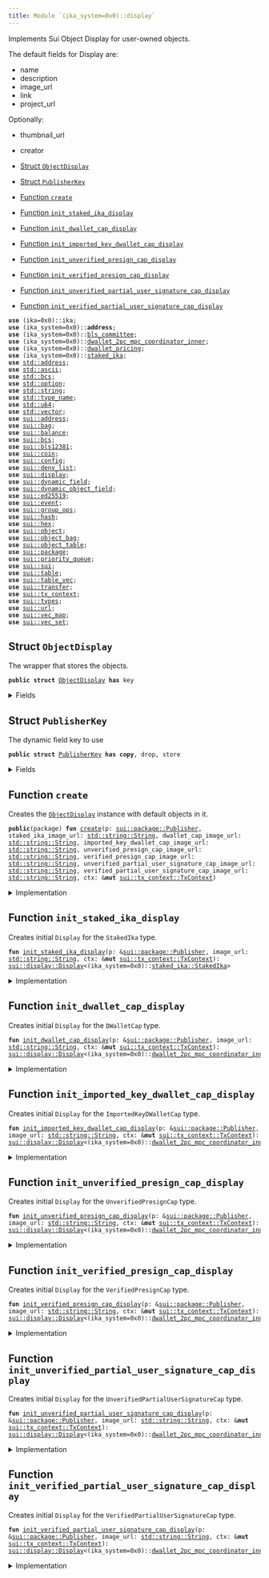 ```yaml
---
title: Module `(ika_system=0x0)::display`
---
```


Implements Sui Object Display for user-owned objects.

The default fields for Display are:
- name
- description
- image_url
- link
- project_url

Optionally:
- thumbnail_url
- creator


-  [Struct `ObjectDisplay`](#(ika_system=0x0)_display_ObjectDisplay)
-  [Struct `PublisherKey`](#(ika_system=0x0)_display_PublisherKey)
-  [Function `create`](#(ika_system=0x0)_display_create)
-  [Function `init_staked_ika_display`](#(ika_system=0x0)_display_init_staked_ika_display)
-  [Function `init_dwallet_cap_display`](#(ika_system=0x0)_display_init_dwallet_cap_display)
-  [Function `init_imported_key_dwallet_cap_display`](#(ika_system=0x0)_display_init_imported_key_dwallet_cap_display)
-  [Function `init_unverified_presign_cap_display`](#(ika_system=0x0)_display_init_unverified_presign_cap_display)
-  [Function `init_verified_presign_cap_display`](#(ika_system=0x0)_display_init_verified_presign_cap_display)
-  [Function `init_unverified_partial_user_signature_cap_display`](#(ika_system=0x0)_display_init_unverified_partial_user_signature_cap_display)
-  [Function `init_verified_partial_user_signature_cap_display`](#(ika_system=0x0)_display_init_verified_partial_user_signature_cap_display)


<pre><code><b>use</b> (ika=0x0)::ika;
<b>use</b> (ika_system=0x0)::<b>address</b>;
<b>use</b> (ika_system=0x0)::<a href="../ika_system/bls_committee.md#(ika_system=0x0)_bls_committee">bls_committee</a>;
<b>use</b> (ika_system=0x0)::<a href="../ika_system/dwallet_2pc_mpc_coordinator_inner.md#(ika_system=0x0)_dwallet_2pc_mpc_coordinator_inner">dwallet_2pc_mpc_coordinator_inner</a>;
<b>use</b> (ika_system=0x0)::<a href="../ika_system/dwallet_pricing.md#(ika_system=0x0)_dwallet_pricing">dwallet_pricing</a>;
<b>use</b> (ika_system=0x0)::<a href="../ika_system/staked_ika.md#(ika_system=0x0)_staked_ika">staked_ika</a>;
<b>use</b> <a href="../std/address.md#std_address">std::address</a>;
<b>use</b> <a href="../std/ascii.md#std_ascii">std::ascii</a>;
<b>use</b> <a href="../std/bcs.md#std_bcs">std::bcs</a>;
<b>use</b> <a href="../std/option.md#std_option">std::option</a>;
<b>use</b> <a href="../std/string.md#std_string">std::string</a>;
<b>use</b> <a href="../std/type_name.md#std_type_name">std::type_name</a>;
<b>use</b> <a href="../std/u64.md#std_u64">std::u64</a>;
<b>use</b> <a href="../std/vector.md#std_vector">std::vector</a>;
<b>use</b> <a href="../sui/address.md#sui_address">sui::address</a>;
<b>use</b> <a href="../sui/bag.md#sui_bag">sui::bag</a>;
<b>use</b> <a href="../sui/balance.md#sui_balance">sui::balance</a>;
<b>use</b> <a href="../sui/bcs.md#sui_bcs">sui::bcs</a>;
<b>use</b> <a href="../sui/bls12381.md#sui_bls12381">sui::bls12381</a>;
<b>use</b> <a href="../sui/coin.md#sui_coin">sui::coin</a>;
<b>use</b> <a href="../sui/config.md#sui_config">sui::config</a>;
<b>use</b> <a href="../sui/deny_list.md#sui_deny_list">sui::deny_list</a>;
<b>use</b> <a href="../sui/display.md#sui_display">sui::display</a>;
<b>use</b> <a href="../sui/dynamic_field.md#sui_dynamic_field">sui::dynamic_field</a>;
<b>use</b> <a href="../sui/dynamic_object_field.md#sui_dynamic_object_field">sui::dynamic_object_field</a>;
<b>use</b> <a href="../sui/ed25519.md#sui_ed25519">sui::ed25519</a>;
<b>use</b> <a href="../sui/event.md#sui_event">sui::event</a>;
<b>use</b> <a href="../sui/group_ops.md#sui_group_ops">sui::group_ops</a>;
<b>use</b> <a href="../sui/hash.md#sui_hash">sui::hash</a>;
<b>use</b> <a href="../sui/hex.md#sui_hex">sui::hex</a>;
<b>use</b> <a href="../sui/object.md#sui_object">sui::object</a>;
<b>use</b> <a href="../sui/object_bag.md#sui_object_bag">sui::object_bag</a>;
<b>use</b> <a href="../sui/object_table.md#sui_object_table">sui::object_table</a>;
<b>use</b> <a href="../sui/package.md#sui_package">sui::package</a>;
<b>use</b> <a href="../sui/priority_queue.md#sui_priority_queue">sui::priority_queue</a>;
<b>use</b> <a href="../sui/sui.md#sui_sui">sui::sui</a>;
<b>use</b> <a href="../sui/table.md#sui_table">sui::table</a>;
<b>use</b> <a href="../sui/table_vec.md#sui_table_vec">sui::table_vec</a>;
<b>use</b> <a href="../sui/transfer.md#sui_transfer">sui::transfer</a>;
<b>use</b> <a href="../sui/tx_context.md#sui_tx_context">sui::tx_context</a>;
<b>use</b> <a href="../sui/types.md#sui_types">sui::types</a>;
<b>use</b> <a href="../sui/url.md#sui_url">sui::url</a>;
<b>use</b> <a href="../sui/vec_map.md#sui_vec_map">sui::vec_map</a>;
<b>use</b> <a href="../sui/vec_set.md#sui_vec_set">sui::vec_set</a>;
</code></pre>



<a name="(ika_system=0x0)_display_ObjectDisplay"></a>

## Struct `ObjectDisplay`

The wrapper that stores the objects.


<pre><code><b>public</b> <b>struct</b> <a href="../ika_system/display.md#(ika_system=0x0)_display_ObjectDisplay">ObjectDisplay</a> <b>has</b> key
</code></pre>



<details>
<summary>Fields</summary>


<dl>
<dt>
<code>id: <a href="../sui/object.md#sui_object_UID">sui::object::UID</a></code>
</dt>
<dd>
</dd>
<dt>
<code>inner: <a href="../sui/object_bag.md#sui_object_bag_ObjectBag">sui::object_bag::ObjectBag</a></code>
</dt>
<dd>
</dd>
</dl>


</details>

<a name="(ika_system=0x0)_display_PublisherKey"></a>

## Struct `PublisherKey`

The dynamic field key to use


<pre><code><b>public</b> <b>struct</b> <a href="../ika_system/display.md#(ika_system=0x0)_display_PublisherKey">PublisherKey</a> <b>has</b> <b>copy</b>, drop, store
</code></pre>



<details>
<summary>Fields</summary>


<dl>
</dl>


</details>

<a name="(ika_system=0x0)_display_create"></a>

## Function `create`

Creates the <code><a href="../ika_system/display.md#(ika_system=0x0)_display_ObjectDisplay">ObjectDisplay</a></code> instance with default objects in it.


<pre><code><b>public</b>(package) <b>fun</b> <a href="../ika_system/display.md#(ika_system=0x0)_display_create">create</a>(p: <a href="../sui/package.md#sui_package_Publisher">sui::package::Publisher</a>, staked_ika_image_url: <a href="../std/string.md#std_string_String">std::string::String</a>, dwallet_cap_image_url: <a href="../std/string.md#std_string_String">std::string::String</a>, imported_key_dwallet_cap_image_url: <a href="../std/string.md#std_string_String">std::string::String</a>, unverified_presign_cap_image_url: <a href="../std/string.md#std_string_String">std::string::String</a>, verified_presign_cap_image_url: <a href="../std/string.md#std_string_String">std::string::String</a>, unverified_partial_user_signature_cap_image_url: <a href="../std/string.md#std_string_String">std::string::String</a>, verified_partial_user_signature_cap_image_url: <a href="../std/string.md#std_string_String">std::string::String</a>, ctx: &<b>mut</b> <a href="../sui/tx_context.md#sui_tx_context_TxContext">sui::tx_context::TxContext</a>)
</code></pre>



<details>
<summary>Implementation</summary>


<pre><code><b>public</b>(package) <b>fun</b> <a href="../ika_system/display.md#(ika_system=0x0)_display_create">create</a>(
    p: Publisher,
    staked_ika_image_url: String,
    dwallet_cap_image_url: String,
    imported_key_dwallet_cap_image_url: String,
    unverified_presign_cap_image_url: String,
    verified_presign_cap_image_url: String,
    unverified_partial_user_signature_cap_image_url: String,
    verified_partial_user_signature_cap_image_url: String,
    ctx: &<b>mut</b> TxContext,
) {
    <b>let</b> <b>mut</b> inner = object_bag::new(ctx);
    inner.add(type_name::get&lt;StakedIka&gt;(), <a href="../ika_system/display.md#(ika_system=0x0)_display_init_staked_ika_display">init_staked_ika_display</a>(&p, staked_ika_image_url, ctx));
    inner.add(
        type_name::get&lt;DWalletCap&gt;(),
        <a href="../ika_system/display.md#(ika_system=0x0)_display_init_dwallet_cap_display">init_dwallet_cap_display</a>(&p, dwallet_cap_image_url, ctx),
    );
    inner.add(
        type_name::get&lt;ImportedKeyDWalletCap&gt;(),
        <a href="../ika_system/display.md#(ika_system=0x0)_display_init_imported_key_dwallet_cap_display">init_imported_key_dwallet_cap_display</a>(&p, imported_key_dwallet_cap_image_url, ctx),
    );
    inner.add(
        type_name::get&lt;UnverifiedPresignCap&gt;(),
        <a href="../ika_system/display.md#(ika_system=0x0)_display_init_unverified_presign_cap_display">init_unverified_presign_cap_display</a>(&p, unverified_presign_cap_image_url, ctx),
    );
    inner.add(
        type_name::get&lt;VerifiedPresignCap&gt;(),
        <a href="../ika_system/display.md#(ika_system=0x0)_display_init_verified_presign_cap_display">init_verified_presign_cap_display</a>(&p, verified_presign_cap_image_url, ctx),
    );
    inner.add(
        type_name::get&lt;UnverifiedPartialUserSignatureCap&gt;(),
        <a href="../ika_system/display.md#(ika_system=0x0)_display_init_unverified_partial_user_signature_cap_display">init_unverified_partial_user_signature_cap_display</a>(
            &p,
            unverified_partial_user_signature_cap_image_url,
            ctx,
        ),
    );
    inner.add(
        type_name::get&lt;VerifiedPartialUserSignatureCap&gt;(),
        <a href="../ika_system/display.md#(ika_system=0x0)_display_init_verified_partial_user_signature_cap_display">init_verified_partial_user_signature_cap_display</a>(
            &p,
            verified_partial_user_signature_cap_image_url,
            ctx,
        ),
    );
    inner.add(<a href="../ika_system/display.md#(ika_system=0x0)_display_PublisherKey">PublisherKey</a>(), p);
    transfer::share_object(<a href="../ika_system/display.md#(ika_system=0x0)_display_ObjectDisplay">ObjectDisplay</a> { id: object::new(ctx), inner })
}
</code></pre>



</details>

<a name="(ika_system=0x0)_display_init_staked_ika_display"></a>

## Function `init_staked_ika_display`

Creates initial <code>Display</code> for the <code>StakedIka</code> type.


<pre><code><b>fun</b> <a href="../ika_system/display.md#(ika_system=0x0)_display_init_staked_ika_display">init_staked_ika_display</a>(p: &<a href="../sui/package.md#sui_package_Publisher">sui::package::Publisher</a>, image_url: <a href="../std/string.md#std_string_String">std::string::String</a>, ctx: &<b>mut</b> <a href="../sui/tx_context.md#sui_tx_context_TxContext">sui::tx_context::TxContext</a>): <a href="../sui/display.md#sui_display_Display">sui::display::Display</a>&lt;(ika_system=0x0)::<a href="../ika_system/staked_ika.md#(ika_system=0x0)_staked_ika_StakedIka">staked_ika::StakedIka</a>&gt;
</code></pre>



<details>
<summary>Implementation</summary>


<pre><code><b>fun</b> <a href="../ika_system/display.md#(ika_system=0x0)_display_init_staked_ika_display">init_staked_ika_display</a>(
    p: &Publisher,
    image_url: String,
    ctx: &<b>mut</b> TxContext,
): Display&lt;StakedIka&gt; {
    <b>let</b> <b>mut</b> d = display::new(p, ctx);
    d.add(b"name".to_string(), b"Staked IKA ({principal} INKU)".to_string());
    d.add(
        b"description".to_string(),
        b"Staked <b>for</b> <a href="../ika_system/validator.md#(ika_system=0x0)_validator">validator</a>: {validator_id}, activates at: {activation_epoch}".to_string(),
    );
    d.add(b"image_url".to_string(), image_url);
    d.add(b"project_url".to_string(), b"https://ika.xyz/".to_string());
    d.add(b"link".to_string(), b"".to_string());
    d.update_version();
    d
}
</code></pre>



</details>

<a name="(ika_system=0x0)_display_init_dwallet_cap_display"></a>

## Function `init_dwallet_cap_display`

Creates initial <code>Display</code> for the <code>DWalletCap</code> type.


<pre><code><b>fun</b> <a href="../ika_system/display.md#(ika_system=0x0)_display_init_dwallet_cap_display">init_dwallet_cap_display</a>(p: &<a href="../sui/package.md#sui_package_Publisher">sui::package::Publisher</a>, image_url: <a href="../std/string.md#std_string_String">std::string::String</a>, ctx: &<b>mut</b> <a href="../sui/tx_context.md#sui_tx_context_TxContext">sui::tx_context::TxContext</a>): <a href="../sui/display.md#sui_display_Display">sui::display::Display</a>&lt;(ika_system=0x0)::<a href="../ika_system/dwallet_2pc_mpc_coordinator_inner.md#(ika_system=0x0)_dwallet_2pc_mpc_coordinator_inner_DWalletCap">dwallet_2pc_mpc_coordinator_inner::DWalletCap</a>&gt;
</code></pre>



<details>
<summary>Implementation</summary>


<pre><code><b>fun</b> <a href="../ika_system/display.md#(ika_system=0x0)_display_init_dwallet_cap_display">init_dwallet_cap_display</a>(
    p: &Publisher,
    image_url: String,
    ctx: &<b>mut</b> TxContext,
): Display&lt;DWalletCap&gt; {
    <b>let</b> <b>mut</b> d = display::new(p, ctx);
    d.add(b"name".to_string(), b"DWallet Cap".to_string());
    d.add(
        b"description".to_string(),
        b"DWallet cap <b>for</b>: {dwallet_id}".to_string(),
    );
    d.add(b"image_url".to_string(), image_url);
    d.add(b"project_url".to_string(), b"https://ika.xyz/".to_string());
    d.add(b"link".to_string(), b"".to_string());
    d.update_version();
    d
}
</code></pre>



</details>

<a name="(ika_system=0x0)_display_init_imported_key_dwallet_cap_display"></a>

## Function `init_imported_key_dwallet_cap_display`

Creates initial <code>Display</code> for the <code>ImportedKeyDWalletCap</code> type.


<pre><code><b>fun</b> <a href="../ika_system/display.md#(ika_system=0x0)_display_init_imported_key_dwallet_cap_display">init_imported_key_dwallet_cap_display</a>(p: &<a href="../sui/package.md#sui_package_Publisher">sui::package::Publisher</a>, image_url: <a href="../std/string.md#std_string_String">std::string::String</a>, ctx: &<b>mut</b> <a href="../sui/tx_context.md#sui_tx_context_TxContext">sui::tx_context::TxContext</a>): <a href="../sui/display.md#sui_display_Display">sui::display::Display</a>&lt;(ika_system=0x0)::<a href="../ika_system/dwallet_2pc_mpc_coordinator_inner.md#(ika_system=0x0)_dwallet_2pc_mpc_coordinator_inner_ImportedKeyDWalletCap">dwallet_2pc_mpc_coordinator_inner::ImportedKeyDWalletCap</a>&gt;
</code></pre>



<details>
<summary>Implementation</summary>


<pre><code><b>fun</b> <a href="../ika_system/display.md#(ika_system=0x0)_display_init_imported_key_dwallet_cap_display">init_imported_key_dwallet_cap_display</a>(
    p: &Publisher,
    image_url: String,
    ctx: &<b>mut</b> TxContext,
): Display&lt;ImportedKeyDWalletCap&gt; {
    <b>let</b> <b>mut</b> d = display::new(p, ctx);
    d.add(b"name".to_string(), b"Imported Key DWallet Cap".to_string());
    d.add(
        b"description".to_string(),
        b"Imported key dWallet cap <b>for</b>: {dwallet_id}".to_string(),
    );
    d.add(b"image_url".to_string(), image_url);
    d.add(b"project_url".to_string(), b"https://ika.xyz/".to_string());
    d.add(b"link".to_string(), b"".to_string());
    d.update_version();
    d
}
</code></pre>



</details>

<a name="(ika_system=0x0)_display_init_unverified_presign_cap_display"></a>

## Function `init_unverified_presign_cap_display`

Creates initial <code>Display</code> for the <code>UnverifiedPresignCap</code> type.


<pre><code><b>fun</b> <a href="../ika_system/display.md#(ika_system=0x0)_display_init_unverified_presign_cap_display">init_unverified_presign_cap_display</a>(p: &<a href="../sui/package.md#sui_package_Publisher">sui::package::Publisher</a>, image_url: <a href="../std/string.md#std_string_String">std::string::String</a>, ctx: &<b>mut</b> <a href="../sui/tx_context.md#sui_tx_context_TxContext">sui::tx_context::TxContext</a>): <a href="../sui/display.md#sui_display_Display">sui::display::Display</a>&lt;(ika_system=0x0)::<a href="../ika_system/dwallet_2pc_mpc_coordinator_inner.md#(ika_system=0x0)_dwallet_2pc_mpc_coordinator_inner_UnverifiedPresignCap">dwallet_2pc_mpc_coordinator_inner::UnverifiedPresignCap</a>&gt;
</code></pre>



<details>
<summary>Implementation</summary>


<pre><code><b>fun</b> <a href="../ika_system/display.md#(ika_system=0x0)_display_init_unverified_presign_cap_display">init_unverified_presign_cap_display</a>(
    p: &Publisher,
    image_url: String,
    ctx: &<b>mut</b> TxContext,
): Display&lt;UnverifiedPresignCap&gt; {
    <b>let</b> <b>mut</b> d = display::new(p, ctx);
    d.add(b"name".to_string(), b"Unverified Presign Cap".to_string());
    d.add(
        b"description".to_string(),
        b"Unverified presign cap <b>for</b>: {presign_id}, dWallet: {dwallet_id}".to_string(),
    );
    d.add(b"image_url".to_string(), image_url);
    d.add(b"project_url".to_string(), b"https://ika.xyz/".to_string());
    d.add(b"link".to_string(), b"".to_string());
    d.update_version();
    d
}
</code></pre>



</details>

<a name="(ika_system=0x0)_display_init_verified_presign_cap_display"></a>

## Function `init_verified_presign_cap_display`

Creates initial <code>Display</code> for the <code>VerifiedPresignCap</code> type.


<pre><code><b>fun</b> <a href="../ika_system/display.md#(ika_system=0x0)_display_init_verified_presign_cap_display">init_verified_presign_cap_display</a>(p: &<a href="../sui/package.md#sui_package_Publisher">sui::package::Publisher</a>, image_url: <a href="../std/string.md#std_string_String">std::string::String</a>, ctx: &<b>mut</b> <a href="../sui/tx_context.md#sui_tx_context_TxContext">sui::tx_context::TxContext</a>): <a href="../sui/display.md#sui_display_Display">sui::display::Display</a>&lt;(ika_system=0x0)::<a href="../ika_system/dwallet_2pc_mpc_coordinator_inner.md#(ika_system=0x0)_dwallet_2pc_mpc_coordinator_inner_VerifiedPresignCap">dwallet_2pc_mpc_coordinator_inner::VerifiedPresignCap</a>&gt;
</code></pre>



<details>
<summary>Implementation</summary>


<pre><code><b>fun</b> <a href="../ika_system/display.md#(ika_system=0x0)_display_init_verified_presign_cap_display">init_verified_presign_cap_display</a>(
    p: &Publisher,
    image_url: String,
    ctx: &<b>mut</b> TxContext,
): Display&lt;VerifiedPresignCap&gt; {
    <b>let</b> <b>mut</b> d = display::new(p, ctx);
    d.add(b"name".to_string(), b"Verified Presign Cap".to_string());
    d.add(
        b"description".to_string(),
        b"Verified presign cap <b>for</b>: {presign_id}, dWallet: {dwallet_id}".to_string(),
    );
    d.add(b"image_url".to_string(), image_url);
    d.add(b"project_url".to_string(), b"https://ika.xyz/".to_string());
    d.add(b"link".to_string(), b"".to_string());
    d.update_version();
    d
}
</code></pre>



</details>

<a name="(ika_system=0x0)_display_init_unverified_partial_user_signature_cap_display"></a>

## Function `init_unverified_partial_user_signature_cap_display`

Creates initial <code>Display</code> for the <code>UnverifiedPartialUserSignatureCap</code> type.


<pre><code><b>fun</b> <a href="../ika_system/display.md#(ika_system=0x0)_display_init_unverified_partial_user_signature_cap_display">init_unverified_partial_user_signature_cap_display</a>(p: &<a href="../sui/package.md#sui_package_Publisher">sui::package::Publisher</a>, image_url: <a href="../std/string.md#std_string_String">std::string::String</a>, ctx: &<b>mut</b> <a href="../sui/tx_context.md#sui_tx_context_TxContext">sui::tx_context::TxContext</a>): <a href="../sui/display.md#sui_display_Display">sui::display::Display</a>&lt;(ika_system=0x0)::<a href="../ika_system/dwallet_2pc_mpc_coordinator_inner.md#(ika_system=0x0)_dwallet_2pc_mpc_coordinator_inner_UnverifiedPartialUserSignatureCap">dwallet_2pc_mpc_coordinator_inner::UnverifiedPartialUserSignatureCap</a>&gt;
</code></pre>



<details>
<summary>Implementation</summary>


<pre><code><b>fun</b> <a href="../ika_system/display.md#(ika_system=0x0)_display_init_unverified_partial_user_signature_cap_display">init_unverified_partial_user_signature_cap_display</a>(
    p: &Publisher,
    image_url: String,
    ctx: &<b>mut</b> TxContext,
): Display&lt;UnverifiedPartialUserSignatureCap&gt; {
    <b>let</b> <b>mut</b> d = display::new(p, ctx);
    d.add(b"name".to_string(), b"Unverified Partial User Signature Cap".to_string());
    d.add(
        b"description".to_string(),
        b"Unverified partial user signature cap <b>for</b>: {partial_centralized_signed_message_id}".to_string(),
    );
    d.add(b"image_url".to_string(), image_url);
    d.add(b"project_url".to_string(), b"https://ika.xyz/".to_string());
    d.add(b"link".to_string(), b"".to_string());
    d.update_version();
    d
}
</code></pre>



</details>

<a name="(ika_system=0x0)_display_init_verified_partial_user_signature_cap_display"></a>

## Function `init_verified_partial_user_signature_cap_display`

Creates initial <code>Display</code> for the <code>VerifiedPartialUserSignatureCap</code> type.


<pre><code><b>fun</b> <a href="../ika_system/display.md#(ika_system=0x0)_display_init_verified_partial_user_signature_cap_display">init_verified_partial_user_signature_cap_display</a>(p: &<a href="../sui/package.md#sui_package_Publisher">sui::package::Publisher</a>, image_url: <a href="../std/string.md#std_string_String">std::string::String</a>, ctx: &<b>mut</b> <a href="../sui/tx_context.md#sui_tx_context_TxContext">sui::tx_context::TxContext</a>): <a href="../sui/display.md#sui_display_Display">sui::display::Display</a>&lt;(ika_system=0x0)::<a href="../ika_system/dwallet_2pc_mpc_coordinator_inner.md#(ika_system=0x0)_dwallet_2pc_mpc_coordinator_inner_VerifiedPartialUserSignatureCap">dwallet_2pc_mpc_coordinator_inner::VerifiedPartialUserSignatureCap</a>&gt;
</code></pre>



<details>
<summary>Implementation</summary>


<pre><code><b>fun</b> <a href="../ika_system/display.md#(ika_system=0x0)_display_init_verified_partial_user_signature_cap_display">init_verified_partial_user_signature_cap_display</a>(
    p: &Publisher,
    image_url: String,
    ctx: &<b>mut</b> TxContext,
): Display&lt;VerifiedPartialUserSignatureCap&gt; {
    <b>let</b> <b>mut</b> d = display::new(p, ctx);
    d.add(b"name".to_string(), b"Verified Partial User Signature Cap".to_string());
    d.add(
        b"description".to_string(),
        b"Verified partial user signature cap <b>for</b>: {partial_centralized_signed_message_id}".to_string(),
    );
    d.add(b"image_url".to_string(), image_url);
    d.add(b"project_url".to_string(), b"https://ika.xyz/".to_string());
    d.add(b"link".to_string(), b"".to_string());
    d.update_version();
    d
}
</code></pre>



</details>
